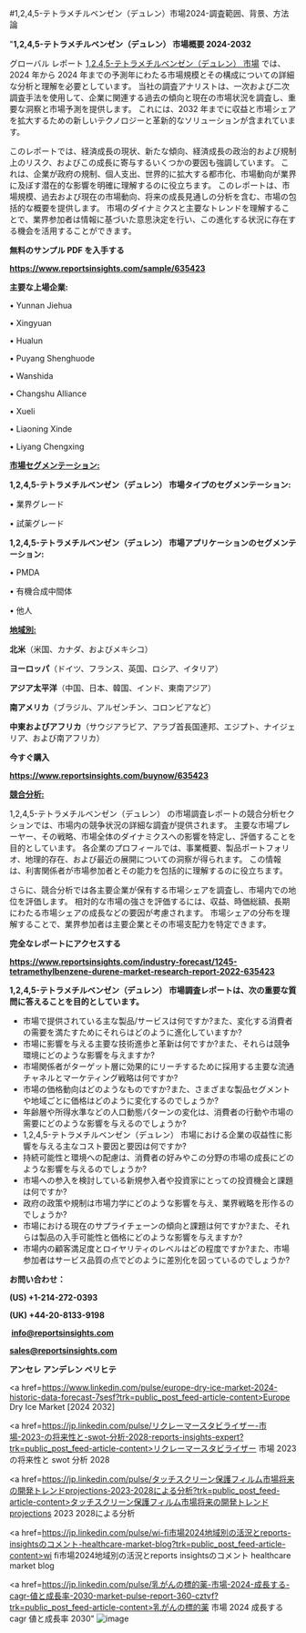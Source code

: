 #1,2,4,5-テトラメチルベンゼン（デュレン）市場2024-調査範囲、背景、方法論

"<strong>1,2,4,5-テトラメチルベンゼン（デュレン） 市場概要 2024-2032</strong>

グローバル レポート <a href=https://www.reportsinsights.com/sample/635423>1,2,4,5-テトラメチルベンゼン（デュレン） 市場</a> では、2024 年から 2024 年までの予測年にわたる市場規模とその構成についての詳細な分析と理解を必要としています。 当社の調査アナリストは、一次および二次調査手法を使用して、企業に関連する過去の傾向と現在の市場状況を調査し、重要な洞察と市場予測を提供します。 これには、2032 年までに収益と市場シェアを拡大​​するための新しいテクノロジーと革新的なソリューションが含まれています。

このレポートでは、経済成長の現状、新たな傾向、経済成長の政治的および規制上のリスク、およびこの成長に寄与するいくつかの要因も強調しています。 これは、企業が政府の規制、個人支出、世界的に拡大する都市化、市場動向が業界に及ぼす潜在的な影響を明確に理解するのに役立ちます。 このレポートは、市場規模、過去および現在の市場動向、将来の成長見通しの分析を含む、市場の包括的な概要を提供します。 市場のダイナミクスと主要なトレンドを理解することで、業界参加者は情報に基づいた意思決定を行い、この進化する状況に存在する機会を活用することができます。

<strong><b>無料のサンプル PDF を入手する</b></strong>

<a href=https://www.reportsinsights.com/sample/635423><strong><u>https://www.reportsinsights.com/sample/635423</u></strong></a>

<strong>主要な上場企業:</strong>

• Yunnan Jiehua

• Xingyuan

• Hualun

• Puyang Shenghuode

• Wanshida

• Changshu Alliance

• Xueli

• Liaoning Xinde

• Liyang Chengxing

<strong><u>市場セグメンテーション</u></strong><strong><u>:</u></strong>

<strong>1,2,4,5-テトラメチルベンゼン（デュレン） 市場タイプのセグメンテーション:</strong>

• 業界グレード

• 試薬グレード

<strong>1,2,4,5-テトラメチルベンゼン（デュレン） 市場アプリケーションのセグメンテーション:</strong>

• PMDA

• 有機合成中間体

• 他人

<strong><u>地域別</u></strong><strong><u>:</u></strong>

<strong>北米</strong>（米国、カナダ、およびメキシコ）

<strong>ヨーロッパ</strong>（ドイツ、フランス、英国、ロシア、イタリア）

<strong>アジア太平洋</strong>（中国、日本、韓国、インド、東南アジア）

<strong>南アメリカ</strong>（ブラジル、アルゼンチン、コロンビアなど）

<strong>中東およびアフリカ</strong>（サウジアラビア、アラブ首長国連邦、エジプト、ナイジェリア、および南アフリカ）

<strong>今すぐ購入</strong>

<a href=https://www.reportsinsights.com/buynow/635423><strong><u>https://www.reportsinsights.com/buynow/635423</u></strong></a>

<strong><u>競合分析:</u></strong>

1,2,4,5-テトラメチルベンゼン（デュレン） の市場調査レポートの競合分析セクションでは、市場内の競争状況の詳細な調査が提供されます。 主要な市場プレーヤー、その戦略、市場全体のダイナミクスへの影響を特定し、評価することを目的としています。 各企業のプロフィールでは、事業概要、製品ポートフォリオ、地理的存在、および最近の展開についての洞察が得られます。 この情報は、利害関係者が市場参加者とその能力を包括的に理解するのに役立ちます。

さらに、競合分析では各主要企業が保有する市場シェアを調査し、市場内での地位を評価します。 相対的な市場の強さを評価するには、収益、時価総額、長期にわたる市場シェアの成長などの要因が考慮されます。 市場シェアの分布を理解することで、業界参加者は主要企業とその市場支配力を特定できます。

<strong>完全なレポートにアクセスする</strong>

<a href=https://www.reportsinsights.com/industry-forecast/1245-tetramethylbenzene-durene-market-research-report-2022-635423><strong><u><b>https://www.reportsinsights.com/industry-forecast/1245-tetramethylbenzene-durene-market-research-report-2022-635423</b></u></strong></a>

<strong><b>1,2,4,5-テトラメチルベンゼン（デュレン） 市場調査レポートは、次の重要な質問に答えることを目的としています。</b></strong>
<ul>
  <li>市場で提供されている主な製品/サービスは何ですか?また、変化する消費者の需要を満たすためにそれらはどのように進化していますか?</li>
  <li>市場に影響を与える主要な技術進歩と革新は何ですか?また、それらは競争環境にどのような影響を与えますか?</li>
  <li>市場関係者がターゲット層に効果的にリーチするために採用する主要な流通チャネルとマーケティング戦略は何ですか?</li>
  <li>市場の価格動向はどのようなものですか?また、さまざまな製品セグメントや地域ごとに価格はどのように変化するのでしょうか?</li>
  <li>年齢層や所得水準などの人口動態パターンの変化は、消費者の行動や市場の需要にどのような影響を与えるのでしょうか?</li>
  <li>1,2,4,5-テトラメチルベンゼン（デュレン） 市場における企業の収益性に影響を与える主なコスト要因と要因は何ですか?</li>
  <li>持続可能性と環境への配慮は、消費者の好みやこの分野の市場の成長にどのような影響を与えるのでしょうか?</li>
  <li>市場への参入を検討している新規参入者や投資家にとっての投資機会と課題は何ですか?</li>
  <li>政府の政策や規制は市場力学にどのような影響を与え、業界戦略を形作るのでしょうか?</li>
  <li>市場における現在のサプライチェーンの傾向と課題は何ですか?また、それらは製品の入手可能性と価格にどのような影響を与えますか?</li>
  <li>市場内の顧客満足度とロイヤリティのレベルはどの程度ですか?また、市場参加者はサービス品質の点でどのように差別化を図っているのでしょうか?</li>
</ul>
<strong>お問い合わせ：</strong>

<strong>(US) +1-214-272-0393</strong>

<strong>(UK) +44-20-8133-9198</strong>

<strong> </strong><a href=info@reportsinsights.com><strong><u>info@reportsinsights.com</u></strong></a>

<a href=sales@reportsinsights.com><strong><u>sales@reportsinsights.com</u></strong></a>

<strong>アンセレ アンデレン ベリヒテ</strong>

<a href=https://www.linkedin.com/pulse/europe-dry-ice-market-2024-historic-data-forecast-7sesf?trk=public_post_feed-article-content>Europe Dry Ice Market [2024 2032]</a>

<a href=https://jp.linkedin.com/pulse/リクレーマースタビライザー-市場-2023-の将来性と-swot-分析-2028-reports-insights-expert?trk=public_post_feed-article-content>リクレーマースタビライザー 市場 2023 の将来性と swot 分析 2028</a>

<a href=https://jp.linkedin.com/pulse/タッチスクリーン保護フィルム市場将来の開発トレンドprojections-2023-2028による分析?trk=public_post_feed-article-content>タッチスクリーン保護フィルム市場将来の開発トレンドprojections 2023 2028による分析</a>

<a href=https://jp.linkedin.com/pulse/wi-fi市場2024地域別の活況とreports-insightsのコメント-healthcare-market-blog?trk=public_post_feed-article-content>wi fi市場2024地域別の活況とreports insightsのコメント healthcare market blog</a>

<a href=https://jp.linkedin.com/pulse/乳がんの標的薬-市場-2024-成長する-cagr-値と成長率-2030-market-pulse-report-360-cztvf?trk=public_post_feed-article-content>乳がんの標的薬 市場 2024 成長する cagr 値と成長率 2030</a>"
![image](https://github.com/aanak123/RIMarketer1/assets/158471119/17a8f189-9c26-4113-86cd-c793f2ca618a)
